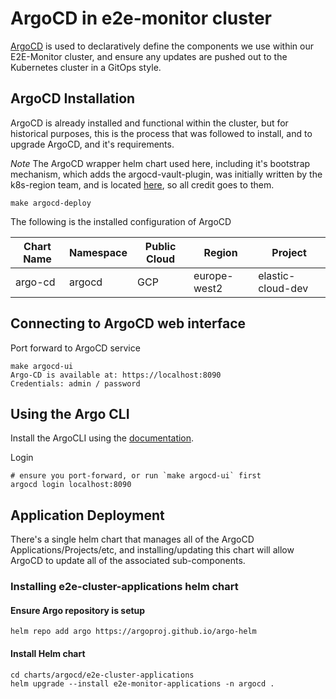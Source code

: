 # ArgoCD in e2e-monitor cluster

[ArgoCD](https://argo-cd.readthedocs.io/en/stable/) is used to declaratively define the components we use within our E2E-Monitor cluster, and ensure any updates are pushed out to the Kubernetes cluster in a GitOps style.

## ArgoCD Installation

ArgoCD is already installed and functional within the cluster, but for historical purposes, this is the process that was followed to install, and to upgrade ArgoCD, and it's requirements.

*Note* The ArgoCD wrapper helm chart used here, including it's bootstrap mechanism, which adds the argocd-vault-plugin, was initially written by the k8s-region team, and is located [here](https://github.com/elastic/cloud/tree/master/go/k8s-region/deploy), so all credit goes to them.

```shell
make argocd-deploy
```

The following is the installed configuration of ArgoCD

| Chart Name | Namespace | Public Cloud | Region | Project |
|---|---|---|---|---|
| argo-cd | argocd | GCP | europe-west2 | elastic-cloud-dev |

## Connecting to ArgoCD web interface

Port forward to ArgoCD service

```shell
make argocd-ui
Argo-CD is available at: https://localhost:8090
Credentials: admin / password
```

## Using the Argo CLI

Install the ArgoCLI using the [documentation](https://argo-cd.readthedocs.io/en/stable/cli_installation/).

Login

```
# ensure you port-forward, or run `make argocd-ui` first
argocd login localhost:8090
```

## Application Deployment

There's a single helm chart that manages all of the ArgoCD Applications/Projects/etc, and installing/updating this chart will allow ArgoCD to update all of the associated sub-components.

### Installing e2e-cluster-applications helm chart

#### Ensure Argo repository is setup

```shell
helm repo add argo https://argoproj.github.io/argo-helm
```

#### Install Helm chart

```shell
cd charts/argocd/e2e-cluster-applications
helm upgrade --install e2e-monitor-applications -n argocd .
```
